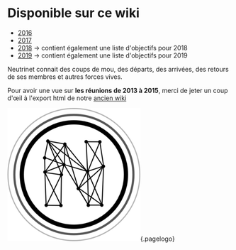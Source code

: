 <!-- TITLE: Pvs -->
<!-- SUBTITLE: Procès Verbaux ... quel vilain mot ;) -->

# Disponible sur ce wiki

* [2016](pvs/2016)
* [2017](pvs/2017)
* [2018](pvs/2018) -> contient également une liste d'objectifs pour 2018
* [2019](pvs/2019) -> contient également une liste d'objectifs pour 2019

Neutrinet connait des coups de mou, des départs, des arrivées, des retours de ses membres et autres forces vives.

Pour avoir une vue sur **les réunions de 2013 à 2015**, merci de jeter un coup d'œil à l'export html de notre [ancien wiki](https://wiki-old.neutrinet.be/Category:Event.html)

![Logo](/uploads/logo.png "Logo"){.pagelogo}